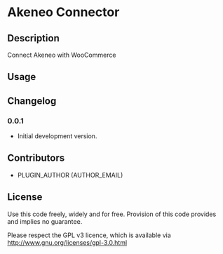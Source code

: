 # Akeneo Connector

## Description
Connect Akeneo with WooCommerce

## Usage


## Changelog

### 0.0.1
* Initial development version.

## Contributors
* PLUGIN_AUTHOR (AUTHOR_EMAIL)

## License
Use this code freely, widely and for free. Provision of this code provides and implies no guarantee.

Please respect the GPL v3 licence, which is available via http://www.gnu.org/licenses/gpl-3.0.html
